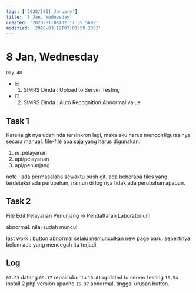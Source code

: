 ```yaml
---
tags: ['2020/[01] January']
title: '8 Jan, Wednesday'
created: '2020-01-08T02:17:35.569Z'
modified: '2020-03-19T07:01:59.205Z'
---
```


# 8 Jan, Wednesday

`Day 48`

- [X] 1. SIMRS Dinda : Upload to Server Testing
- [ ] 2. SIMRS Dinda : Auto Recognition Abnormal value 

## Task 1

Karena git nya udah nda tersinkron lagi, maka aku harus menconfigurasinya secara manual. file-file apa saja yang harus digunakan.

1. m_pelayanan
2. api/pelayanan
3. api/penunjang

note : ada permasalaha sewaktu push git. ada beberapa files yang terdeteksi ada perubahan, namun di log nya tidak ada perubahan apapun.

## Task 2
File Edit
Pelayanan Penunjang -> Pendaftaran Laboratorium

abnormal. nilai sudah muncul. 

last work : button abnormal selalu memunculkan new page baru. sepertinya belum ada yang mencegah itu terjadi

## Log
`07.23` datang
`09.17` repair ubuntu
`10.01` updated to server testing
`10.54` install 2 php version apache
`15.37` abnormal, tinggal urusan button.
